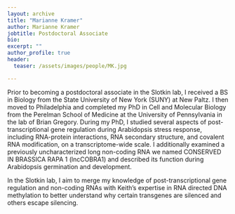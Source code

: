 ```yaml
---
layout: archive
title: "Marianne Kramer"
author: Marianne Kramer
jobtitle: Postdoctoral Associate
bio:
excerpt: ""
author_profile: true
header:
  teaser: /assets/images/people/MK.jpg

---
```

Prior to becoming a postdoctoral associate in the Slotkin lab, I received a BS in Biology from the State University of New York (SUNY) at New Paltz. I then moved to Philadelphia and completed my PhD in Cell and Molecular Biology from the Perelman School of Medicine at the University of Pennsylvania in the lab of Brian Gregory. During my PhD, I studied several aspects of post-transcriptional gene regulation during Arabidopsis stress response, including RNA-protein interactions, RNA secondary structure, and covalent RNA modification, on a transcriptome-wide scale. I additionally examined a previously uncharacterized long non-coding RNA we named CONSERVED IN BRASSICA RAPA 1 (lncCOBRA1) and described its function during Arabidopsis germination and development.


In the Slotkin lab, I aim to merge my knowledge of post-transcriptional gene regulation and non-coding RNAs with Keith’s expertise in RNA directed DNA methylation to better understand why certain transgenes are silenced and others escape silencing.
